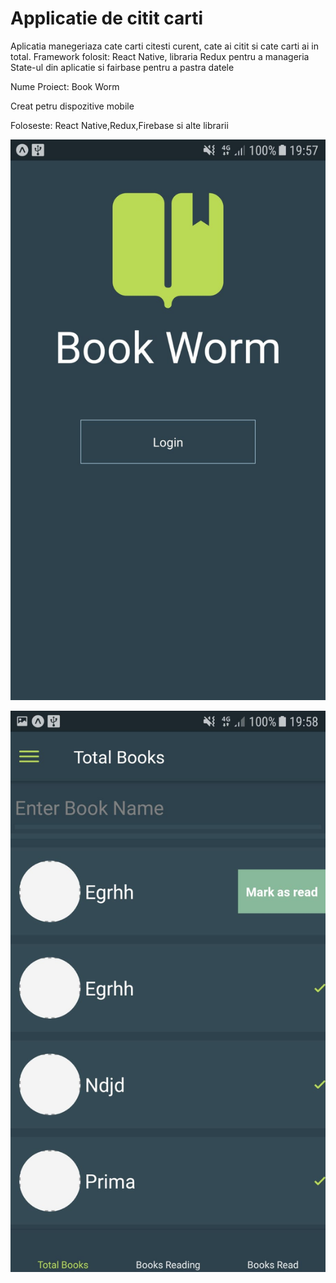 # Applicatie de citit carti
Aplicatia manegeriaza cate carti citesti curent, cate ai citit si cate carti ai in total.
Framework folosit: React Native, libraria Redux pentru a manageria State-ul din aplicatie si fairbase pentru a pastra datele

Nume Proiect: Book Worm

Creat petru dispozitive mobile

Foloseste: React Native,Redux,Firebase si alte librarii


![alt text](https://github.com/elenabeschieru/aplicatie_mobile/blob/master/aa0ee9b1-6678-455e-924f-a567c694ecb9.jpg)

![alt text](https://github.com/elenabeschieru/aplicatie_mobile/blob/master/6c86fb48-7dc0-4908-8073-c709716ece9b.jpg)
